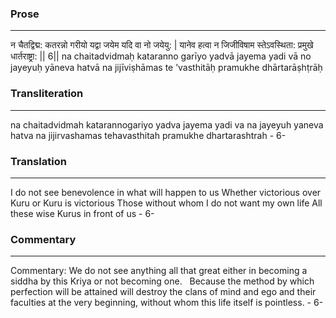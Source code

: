 ### Prose 
 --- 
न चैतद्विद्म: कतरन्नो गरीयो
यद्वा जयेम यदि वा नो जयेयु: |
यानेव हत्वा न जिजीविषाम
स्तेऽवस्थिता: प्रमुखे धार्तराष्ट्रा: || 6||
na chaitadvidmaḥ kataranno garīyo
yadvā jayema yadi vā no jayeyuḥ
yāneva hatvā na jijīviṣhāmas
te ’vasthitāḥ pramukhe dhārtarāṣhṭrāḥ

### Transliteration 
 --- 
na chaitadvidmah katarannogariyo yadva jayema yadi va na jayeyuh yaneva hatva na jijirvashamas tehavasthitah pramukhe dhartarashtrah - 6-

### Translation 
 --- 
I do not see benevolence in what will happen to us Whether victorious over Kuru or Kuru is victorious Those without whom I do not want my own life All these wise Kurus in front of us - 6-

### Commentary 
 --- 
Commentary: We do not see anything all that great either in becoming a siddha by this Kriya or not becoming one.   Because the method by which perfection will be attained will destroy the clans of mind and ego and their faculties at the very beginning, without whom this life itself is pointless. - 6-